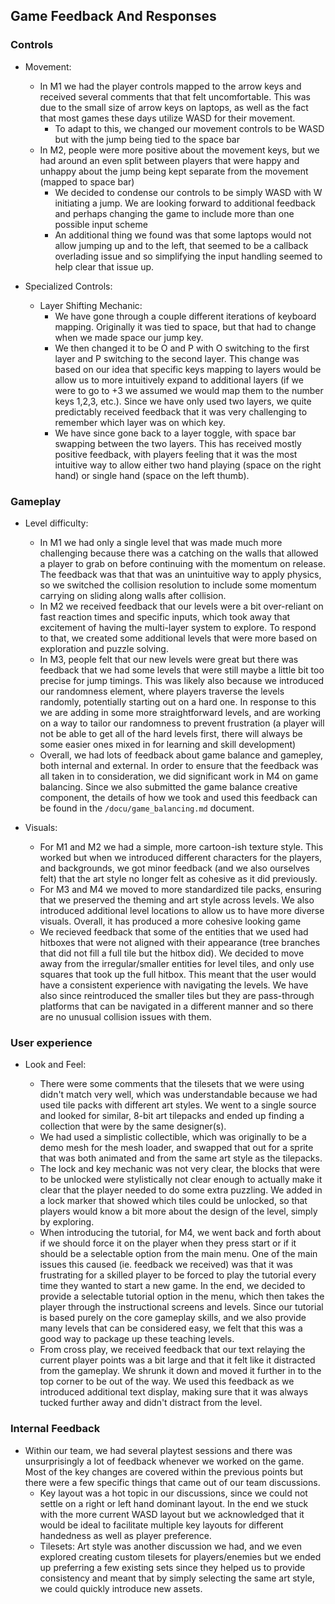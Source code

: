 ## Game Feedback And Responses

### Controls

-   Movement:

    -   In M1 we had the player controls mapped to the arrow keys and received several comments that that felt uncomfortable. This was due to the small size of arrow keys on laptops, as well as the fact that most games these days utilize WASD for their movement.
        -   To adapt to this, we changed our movement controls to be WASD but with the jump being tied to the space bar
    -   In M2, people were more positive about the movement keys, but we had around an even split between players that were happy and unhappy about the jump being kept separate from the movement (mapped to space bar)
        -   We decided to condense our controls to be simply WASD with W initiating a jump. We are looking forward to additional feedback and perhaps changing the game to include more than one possible input scheme
        -   An additional thing we found was that some laptops would not allow jumping up and to the left, that seemed to be a callback overlading issue and so simplifying the input handling seemed to help clear that issue up.

-   Specialized Controls:
    -   Layer Shifting Mechanic:
        -   We have gone through a couple different iterations of keyboard mapping. Originally it was tied to space, but that had to change when we made space our jump key.
        -   We then changed it to be O and P with O switching to the first layer and P switching to the second layer. This change was based on our idea that specific keys mapping to layers would be allow us to more intuitively expand to additional layers (if we were to go to +3 we assumed we would map them to the number keys 1,2,3, etc.). Since we have only used two layers, we quite predictably received feedback that it was very challenging to remember which layer was on which key.
        -   We have since gone back to a layer toggle, with space bar swapping between the two layers. This has received mostly positive feedback, with players feeling that it was the most intuitive way to allow either two hand playing (space on the right hand) or single hand (space on the left thumb).

### Gameplay

-   Level difficulty:

    -   In M1 we had only a single level that was made much more challenging because there was a catching on the walls that allowed a player to grab on before continuing with the momentum on release. The feedback was that that was an unintuitive way to apply physics, so we switched the collision resolution to include some momentum carrying on sliding along walls after collision.
    -   In M2 we received feedback that our levels were a bit over-reliant on fast reaction times and specific inputs, which took away that excitement of having the multi-layer system to explore. To respond to that, we created some additional levels that were more based on exploration and puzzle solving.
    -   In M3, people felt that our new levels were great but there was feedback that we had some levels that were still maybe a little bit too precise for jump timings. This was likely also because we introduced our randomness element, where players traverse the levels randomly, potentially starting out on a hard one. In response to this we are adding in some more straightforward levels, and are working on a way to tailor our randomness to prevent frustration (a player will not be able to get all of the hard levels first, there will always be some easier ones mixed in for learning and skill development)
    -   Overall, we had lots of feedback about game balance and gamepley, both internal and external. In order to ensure that the feedback was all taken in to consideration, we did significant work in M4 on game balancing. Since we also submitted the game balance creative component, the details of how we took and used this feedback can be found in the `/docu/game_balancing.md` document.

-   Visuals:
    -   For M1 and M2 we had a simple, more cartoon-ish texture style. This worked but when we introduced different characters for the players, and backgrounds, we got minor feedback (and we also ourselves felt) that the art style no longer felt as cohesive as it did previously.
    -   For M3 and M4 we moved to more standardized tile packs, ensuring that we preserved the theming and art style across levels. We also introduced additional level locations to allow us to have more diverse visuals. Overall, it has produced a more cohesive looking game
    -   We recieved feedback that some of the entities that we used had hitboxes that were not aligned with their appearance (tree branches that did not fill a full tile but the hitbox did). We decided to move away from the irregular/smaller entities for level tiles, and only use squares that took up the full hitbox. This meant that the user would have a consistent experience with navigating the levels. We have also since reintroduced the smaller tiles but they are pass-through platforms that can be navigated in a different manner and so there are no unusual collision issues with them.

### User experience

-   Look and Feel:

    -   There were some comments that the tilesets that we were using didn't match very well, which was understandable because we had used tile packs with different art styles. We went to a single source and looked for similar, 8-bit art tilepacks and ended up finding a collection that were by the same designer(s).
    -   We had used a simplistic collectible, which was originally to be a demo mesh for the mesh loader, and swapped that out for a sprite that was both animated and from the same art style as the tilepacks.
    -   The lock and key mechanic was not very clear, the blocks that were to be unlocked were stylistically not clear enough to actually make it clear that the player needed to do some extra puzzling. We added in a lock marker that showed which tiles could be unlocked, so that players would know a bit more about the design of the level, simply by exploring.
    -   When introducing the tutorial, for M4, we went back and forth about if we should force it on the player when they press start or if it should be a selectable option from the main menu. One of the main issues this caused (ie. feedback we received) was that it was frustrating for a skilled player to be forced to play the tutorial every time they wanted to start a new game. In the end, we decided to provide a selectable tutorial option in the menu, which then takes the player through the instructional screens and levels. Since our tutorial is based purely on the core gameplay skills, and we also provide many levels that can be considered easy, we felt that this was a good way to package up these teaching levels. 
    -   From cross play, we received feedback that our text relaying the current player points was a bit large and that it felt like it distracted from the gameplay. We shrunk it down and moved it further in to the top corner to be out of the way. We used this feedback as we introduced additional text display, making sure that it was always tucked further away and didn't distract from the level.

### Internal Feedback

-   Within our team, we had several playtest sessions and there was unsurprisingly a lot of feedback whenever we worked on the game. Most of the key changes are covered within the previous points but there were a few specific things that came out of our team discussions.
    -   Key layout was a hot topic in our discussions, since we could not settle on a right or left hand dominant layout. In the end we stuck with the more current WASD layout but we acknowledged that it would be ideal to facilitate multiple key layouts for different handedness as well as player preference.
    -   Tilesets: Art style was another discussion we had, and we even explored creating custom tilesets for players/enemies but we ended up preferring a few existing sets since they helped us to provide consistency and meant that by simply selecting the same art style, we could quickly introduce new assets.
